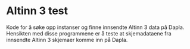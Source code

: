 # Altinn 3 test
Kode for å søke opp instanser og finne innsendte Altinn 3 data på Dapla. Hensikten med disse programmene er å teste at skjemadataene fra innsendte Altinn 3 skjemaer komme inn på Dapla.

